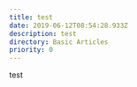 ```yaml
---
title: test
date: 2019-06-12T08:54:28.933Z
description: test
directory: Basic Articles
priority: 0
---
```

test
